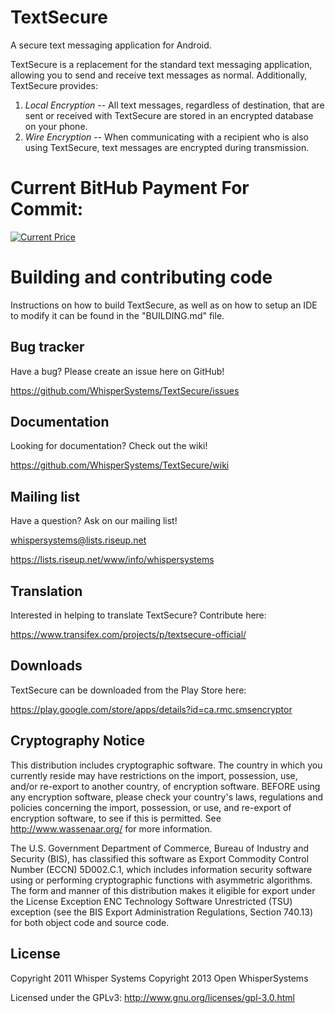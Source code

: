 TextSecure
=================

A secure text messaging application for Android.

TextSecure is a replacement for the standard text messaging application, allowing you to send and receive text messages as normal.  Additionally, TextSecure provides:

1. *Local Encryption* -- All text messages, regardless of destination, that are sent or received with TextSecure are stored in an encrypted database on your phone.
2. *Wire Encryption* -- When communicating with a recipient who is also using TextSecure, text messages are encrypted during transmission.

Current BitHub Payment For Commit:
=================
[![Current Price](https://bithub.herokuapp.com/v1/status/payment/commit/)](https://whispersystems.org/blog/bithub/)

Building and contributing code
==============================
Instructions on how to build TextSecure, as well as on how to setup an IDE to modify it can be found in the "BUILDING.md" file.

Bug tracker
-----------

Have a bug? Please create an issue here on GitHub!

https://github.com/WhisperSystems/TextSecure/issues


Documentation
-------------

Looking for documentation? Check out the wiki!

https://github.com/WhisperSystems/TextSecure/wiki

Mailing list
------------

Have a question? Ask on our mailing list!

whispersystems@lists.riseup.net

https://lists.riseup.net/www/info/whispersystems

Translation
------------

Interested in helping to translate TextSecure? Contribute here:

https://www.transifex.com/projects/p/textsecure-official/

Downloads
------------

TextSecure can be downloaded from the Play Store here:

https://play.google.com/store/apps/details?id=ca.rmc.smsencryptor

Cryptography Notice
------------

This distribution includes cryptographic software. The country in which you currently reside may have restrictions on the import, possession, use, and/or re-export to another country, of encryption software. 
BEFORE using any encryption software, please check your country's laws, regulations and policies concerning the import, possession, or use, and re-export of encryption software, to see if this is permitted. 
See <http://www.wassenaar.org/> for more information.

The U.S. Government Department of Commerce, Bureau of Industry and Security (BIS), has classified this software as Export Commodity Control Number (ECCN) 5D002.C.1, which includes information security software using or performing cryptographic functions with asymmetric algorithms. 
The form and manner of this distribution makes it eligible for export under the License Exception ENC Technology Software Unrestricted (TSU) exception (see the BIS Export Administration Regulations, Section 740.13) for both object code and source code.

License
---------------------

Copyright 2011 Whisper Systems
Copyright 2013 Open WhisperSystems

Licensed under the GPLv3: http://www.gnu.org/licenses/gpl-3.0.html
